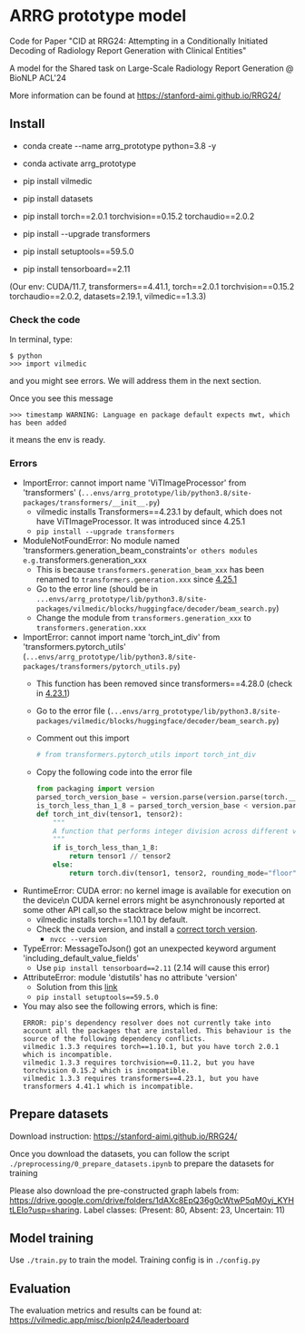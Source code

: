 # ARRG prototype model

Code for Paper "CID at RRG24: Attempting in a Conditionally Initiated Decoding of Radiology Report Generation with Clinical Entities"

A model for the Shared task on Large-Scale Radiology Report Generation @ BioNLP ACL'24

More information can be found at https://stanford-aimi.github.io/RRG24/

## Install

- conda create --name arrg_prototype python=3.8 -y
- conda activate arrg_prototype

- pip install vilmedic
- pip install datasets
- pip install torch==2.0.1 torchvision==0.15.2 torchaudio==2.0.2
- pip install --upgrade transformers
- pip install setuptools==59.5.0
- pip install tensorboard==2.11

(Our env: CUDA/11.7, transformers==4.41.1, torch==2.0.1 torchvision==0.15.2 torchaudio==2.0.2, datasets=2.19.1, vilmedic==1.3.3)

### Check the code

In terminal, type:
```
$ python
>>> import vilmedic
```
and you might see errors. We will address them in the next section.

Once you see this message
```
>>> timestamp WARNING: Language en package default expects mwt, which has been added
```
it means the env is ready.

### Errors

- ImportError: cannot import name 'ViTImageProcessor' from 'transformers' (`...envs/arrg_prototype/lib/python3.8/site-packages/transformers/__init__.py`)
  - vilmedic installs Transformers==4.23.1 by default, which does not have ViTImageProcessor. It was introduced since 4.25.1
  - `pip install --upgrade transformers`
- ModuleNotFoundError: No module named 'transformers.generation_beam_constraints'` or others modules e.g. `transformers.generation_xxx
  - This is because `transformers.generation_beam_xxx` has been renamed to `transformers.generation.xxx` since [4.25.1](https://github.com/huggingface/transformers/tree/v4.40.0/src/transformers/generation)
  - Go to the error line (should be in `...envs/arrg_prototype/lib/python3.8/site-packages/vilmedic/blocks/huggingface/decoder/beam_search.py`)
  - Change the module from `transformers.generation_xxx` to `transformers.generation.xxx`
- ImportError: cannot import name 'torch_int_div' from 'transformers.pytorch_utils' (`...envs/arrg_prototype/lib/python3.8/site-packages/transformers/pytorch_utils.py`)
  - This function has been removed since transformers==4.28.0 (check in [4.23.1](https://github.com/huggingface/transformers/blob/v4.23.1/src/transformers/pytorch_utils.py#L35))
  - Go to the error file (`...envs/arrg_prototype/lib/python3.8/site-packages/vilmedic/blocks/huggingface/decoder/beam_search.py`)
  - Comment out this import

    ```python
    # from transformers.pytorch_utils import torch_int_div
    ```
  - Copy the following code into the error file 

    ```python
    from packaging import version
    parsed_torch_version_base = version.parse(version.parse(torch.__version__).base_version)
    is_torch_less_than_1_8 = parsed_torch_version_base < version.parse("1.8.0")
    def torch_int_div(tensor1, tensor2):
        """
        A function that performs integer division across different versions of PyTorch.
        """
        if is_torch_less_than_1_8:
            return tensor1 // tensor2
        else:
            return torch.div(tensor1, tensor2, rounding_mode="floor")
    ```
- RuntimeError: CUDA error: no kernel image is available for execution on the device\n CUDA kernel errors might be asynchronously reported at some other API call,so the stacktrace below might be incorrect.
  - vilmedic installs torch==1.10.1 by default.
  - Check the cuda version, and install a [correct torch version](https://pytorch.org/get-started/previous-versions/).
    - `nvcc --version`
- TypeError: MessageToJson() got an unexpected keyword argument 'including_default_value_fields'
  - Use `pip install tensorboard==2.11` (2.14 will cause this error)
- AttributeError: module 'distutils' has no attribute 'version'
  - Solution from this [link](https://stackoverflow.com/questions/70520120/attributeerror-module-setuptools-distutils-has-no-attribute-version)
  - `pip install setuptools==59.5.0`
- You may also see the following errors, which is fine:
  ```
  ERROR: pip's dependency resolver does not currently take into account all the packages that are installed. This behaviour is the source of the following dependency conflicts.
  vilmedic 1.3.3 requires torch==1.10.1, but you have torch 2.0.1 which is incompatible.
  vilmedic 1.3.3 requires torchvision==0.11.2, but you have torchvision 0.15.2 which is incompatible.
  vilmedic 1.3.3 requires transformers==4.23.1, but you have transformers 4.41.1 which is incompatible.
  ```

## Prepare datasets

Download instruction: https://stanford-aimi.github.io/RRG24/

Once you download the datasets, you can follow the script `./preprocessing/0_prepare_datasets.ipynb` to prepare the datasets for training

Please also download the pre-constructed graph labels from: https://drive.google.com/drive/folders/1dAXc8EpQ36g0cWtwP5qM0yj_KYHtLEIo?usp=sharing. Label classes: (Present: 80, Absent: 23, Uncertain: 11)

## Model training

Use `./train.py` to train the model. Training config is in `./config.py`

## Evaluation

The evaluation metrics and results can be found at: https://vilmedic.app/misc/bionlp24/leaderboard